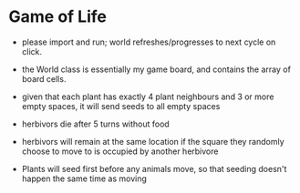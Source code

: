 # Game of Life

- please import and run; world refreshes/progresses to next cycle on click.

- the World class is essentially my game board, and contains the array of board cells.
- given that each plant has exactly 4 plant neighbours and 3 or more empty spaces, it will send seeds to all empty spaces
- herbivors die after 5 turns without food
- herbivors will remain at the same location if the square they randomly choose to move to is occupied by another herbivore
- Plants will seed first before any animals move, so that seeding doesn't happen the same time as moving
